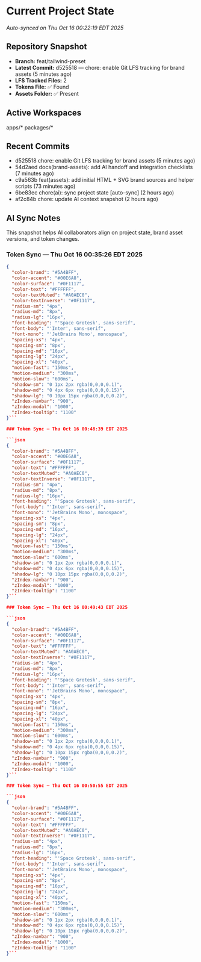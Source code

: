 # Current Project State
_Auto-synced on Thu Oct 16 00:22:19 EDT 2025_

## Repository Snapshot
- **Branch:** feat/tailwind-preset
- **Latest Commit:** d525518 — chore: enable Git LFS tracking for brand assets (5 minutes ago)
- **LFS Tracked Files:** 2
- **Tokens File:** ✅ Found
- **Assets Folder:** ✅ Present

## Active Workspaces
apps/*
packages/*

## Recent Commits
- d525518 chore: enable Git LFS tracking for brand assets (5 minutes ago)
- 54d2aed docs(brand-assets): add AI handoff and integration checklists (7 minutes ago)
- c9a563b feat(assets): add initial HTML + SVG brand sources and helper scripts (73 minutes ago)
- 6be83ec chore(ai): sync project state [auto-sync] (2 hours ago)
- af2c84b chore: update AI context snapshot (2 hours ago)
## AI Sync Notes
This snapshot helps AI collaborators align on project state, brand asset versions, and token changes.

### Token Sync — Thu Oct 16 00:35:26 EDT 2025

```json
{
  "color-brand": "#5A4BFF",
  "color-accent": "#00E6A8",
  "color-surface": "#0F1117",
  "color-text": "#FFFFFF",
  "color-textMuted": "#A0AEC0",
  "color-textInverse": "#0F1117",
  "radius-sm": "4px",
  "radius-md": "8px",
  "radius-lg": "16px",
  "font-heading": "'Space Grotesk', sans-serif",
  "font-body": "'Inter', sans-serif",
  "font-mono": "'JetBrains Mono', monospace",
  "spacing-xs": "4px",
  "spacing-sm": "8px",
  "spacing-md": "16px",
  "spacing-lg": "24px",
  "spacing-xl": "40px",
  "motion-fast": "150ms",
  "motion-medium": "300ms",
  "motion-slow": "600ms",
  "shadow-sm": "0 1px 2px rgba(0,0,0,0.1)",
  "shadow-md": "0 4px 6px rgba(0,0,0,0.15)",
  "shadow-lg": "0 10px 15px rgba(0,0,0,0.2)",
  "zIndex-navbar": "900",
  "zIndex-modal": "1000",
  "zIndex-tooltip": "1100"
}```

### Token Sync — Thu Oct 16 00:48:39 EDT 2025

```json
{
  "color-brand": "#5A4BFF",
  "color-accent": "#00E6A8",
  "color-surface": "#0F1117",
  "color-text": "#FFFFFF",
  "color-textMuted": "#A0AEC0",
  "color-textInverse": "#0F1117",
  "radius-sm": "4px",
  "radius-md": "8px",
  "radius-lg": "16px",
  "font-heading": "'Space Grotesk', sans-serif",
  "font-body": "'Inter', sans-serif",
  "font-mono": "'JetBrains Mono', monospace",
  "spacing-xs": "4px",
  "spacing-sm": "8px",
  "spacing-md": "16px",
  "spacing-lg": "24px",
  "spacing-xl": "40px",
  "motion-fast": "150ms",
  "motion-medium": "300ms",
  "motion-slow": "600ms",
  "shadow-sm": "0 1px 2px rgba(0,0,0,0.1)",
  "shadow-md": "0 4px 6px rgba(0,0,0,0.15)",
  "shadow-lg": "0 10px 15px rgba(0,0,0,0.2)",
  "zIndex-navbar": "900",
  "zIndex-modal": "1000",
  "zIndex-tooltip": "1100"
}```

### Token Sync — Thu Oct 16 00:49:43 EDT 2025

```json
{
  "color-brand": "#5A4BFF",
  "color-accent": "#00E6A8",
  "color-surface": "#0F1117",
  "color-text": "#FFFFFF",
  "color-textMuted": "#A0AEC0",
  "color-textInverse": "#0F1117",
  "radius-sm": "4px",
  "radius-md": "8px",
  "radius-lg": "16px",
  "font-heading": "'Space Grotesk', sans-serif",
  "font-body": "'Inter', sans-serif",
  "font-mono": "'JetBrains Mono', monospace",
  "spacing-xs": "4px",
  "spacing-sm": "8px",
  "spacing-md": "16px",
  "spacing-lg": "24px",
  "spacing-xl": "40px",
  "motion-fast": "150ms",
  "motion-medium": "300ms",
  "motion-slow": "600ms",
  "shadow-sm": "0 1px 2px rgba(0,0,0,0.1)",
  "shadow-md": "0 4px 6px rgba(0,0,0,0.15)",
  "shadow-lg": "0 10px 15px rgba(0,0,0,0.2)",
  "zIndex-navbar": "900",
  "zIndex-modal": "1000",
  "zIndex-tooltip": "1100"
}```

### Token Sync — Thu Oct 16 00:50:55 EDT 2025

```json
{
  "color-brand": "#5A4BFF",
  "color-accent": "#00E6A8",
  "color-surface": "#0F1117",
  "color-text": "#FFFFFF",
  "color-textMuted": "#A0AEC0",
  "color-textInverse": "#0F1117",
  "radius-sm": "4px",
  "radius-md": "8px",
  "radius-lg": "16px",
  "font-heading": "'Space Grotesk', sans-serif",
  "font-body": "'Inter', sans-serif",
  "font-mono": "'JetBrains Mono', monospace",
  "spacing-xs": "4px",
  "spacing-sm": "8px",
  "spacing-md": "16px",
  "spacing-lg": "24px",
  "spacing-xl": "40px",
  "motion-fast": "150ms",
  "motion-medium": "300ms",
  "motion-slow": "600ms",
  "shadow-sm": "0 1px 2px rgba(0,0,0,0.1)",
  "shadow-md": "0 4px 6px rgba(0,0,0,0.15)",
  "shadow-lg": "0 10px 15px rgba(0,0,0,0.2)",
  "zIndex-navbar": "900",
  "zIndex-modal": "1000",
  "zIndex-tooltip": "1100"
}```
